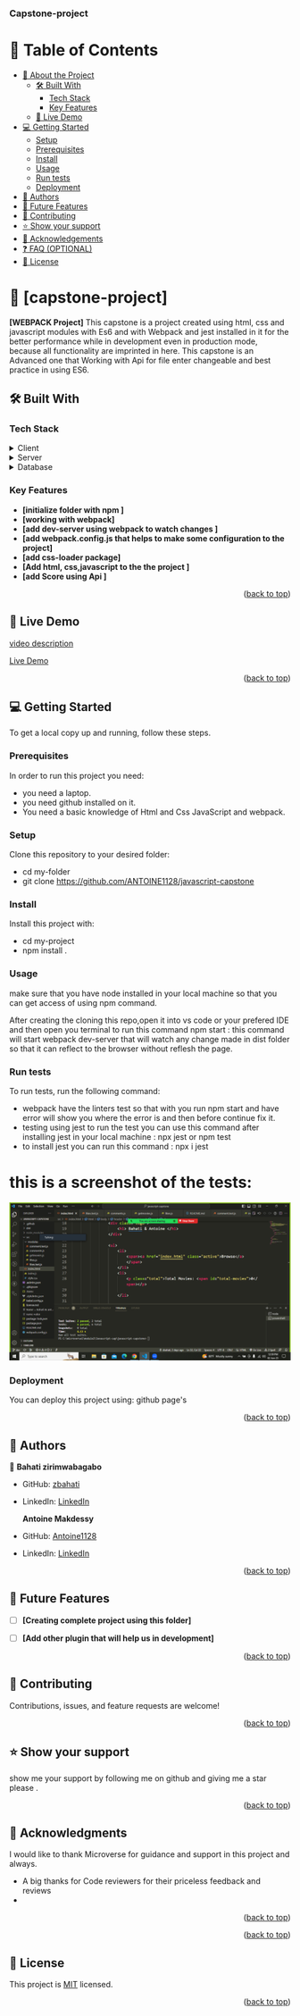 <a name="readme-top"></a>

  <h3><b>Capstone-project</b></h3>


<!-- TABLE OF CONTENTS -->

# 📗 Table of Contents

- [📖 About the Project](#about-project)
  - [🛠 Built With](#built-with)
    - [Tech Stack](#tech-stack)
    - [Key Features](#key-features)
  - [🚀 Live Demo](#live-demo)
- [💻 Getting Started](#getting-started)
  - [Setup](#setup)
  - [Prerequisites](#prerequisites)
  - [Install](#install)
  - [Usage](#usage)
  - [Run tests](#run-tests)
  - [Deployment](#triangular_flag_on_post-deployment)
- [👥 Authors](#authors)
- [🔭 Future Features](#future-features)
- [🤝 Contributing](#contributing)
- [⭐️ Show your support](#support)
- [🙏 Acknowledgements](#acknowledgements)
- [❓ FAQ (OPTIONAL)](#faq)
- [📝 License](#license)

<!-- PROJECT DESCRIPTION -->

# 📖 [capstone-project] <a name="about-project"></a>

**[WEBPACK Project]**
  This capstone  is a project created using html, css and javascript modules with Es6 and  with Webpack and jest installed in it for the better performance while in development even in production mode, because all functionality are imprinted   in here. This capstone is an Advanced one that Working with Api  for file enter changeable and best practice in using ES6.
## 🛠 Built With <a name="built-with"></a>

### Tech Stack <a name="tech-stack"></a>



<details>
  <summary>Client</summary>
  <ul>
    <li><a href="">HTML5</a></li>
    <li><a href="">CSS3</a></li>
    <li><a href="">Modern JavaScript ES6 modules</a></li>
  </ul>
</details>

<details>
  <summary>Server</summary>
  <ul>
    <li><a href="">n/a</a></li>
  </ul>
</details>

<details>
<summary>Database</summary>
  <ul>
    <li><a href="/">n/a</a></li>
  </ul>
</details>

<!-- Features -->

### Key Features <a name="key-features"></a>


- **[initialize folder with npm ]**
- **[working with webpack]**
- **[add dev-server using webpack to watch changes ]**
- **[add webpack.config.js that helps to make some configuration to the project]**
- **[add css-loader package]**
- **[Add html, css,javascript to the the project ]**
- **[add Score using Api ]**






<p align="right">(<a href="#readme-top">back to top</a>)</p>

<!-- LIVE DEMO -->

## 🚀 Live Demo <a name="live-demo"></a>
 <p><a href="https://drive.google.com/file/d/14zRoHM5TOujrdnlNwP1o-A8dBot-5ylN/view?usp=sharing">video description</a></p>
 <p><a href="https://antoine1128.github.io/javascript-capstone/dist/">Live Demo</a></p>

<p align="right">(<a href="#readme-top" >back to top</a>)</p>

<!-- GETTING STARTED -->

## 💻 Getting Started <a name="getting-started"></a>


To get a local copy up and running, follow these steps.

### Prerequisites

In order to run this project you need:
- you need a laptop.
- you need github installed on it.
- You need a basic knowledge of Html and Css  JavaScript and webpack.


### Setup

Clone this repository to your desired folder:
- cd my-folder
- git clone https://github.com/ANTOINE1128/javascript-capstone


### Install

Install this project with:


- cd my-project
- npm install .


### Usage
make sure that you have node installed  in your local machine so that you can get access of using npm command.

After creating the cloning this repo,open it into vs code or your prefered IDE and then   open you terminal to  run this command
npm start : this command will start webpack dev-server that will watch any change made in dist folder so that it can reflect to the browser without reflesh the page.



### Run tests

To run tests, run the following command:

- webpack have the linters test so that with you run npm start and have error will show you where the error is and then before continue fix it.
- testing using jest to run the test you can use this command after installing jest in your local machine : npx jest or npm test
- to install jest you can run this command : npx i jest 

# this is a screenshot of the tests: 
<img src="./img/Screenshot (23).png">

### Deployment

You can deploy this project using: github page's


<p align="right">(<a href="#readme-top">back to top</a>)</p>

<!-- AUTHORS -->

## 👥 Authors <a name="authors"></a>



👤 **Bahati zirimwabagabo**

- GitHub: [zbahati](https://github.com/zbahati)
- LinkedIn: [LinkedIn](https://www.linkedin.com/in/zirimwabagabo-bahati)

  **Antoine  Makdessy**

- GitHub: [Antoine1128](https://github.com/Antoine1128)
- LinkedIn: [LinkedIn]( https://www.linkedin.com/in/antoine-makdessy/)


<p align="right">(<a href="#readme-top">back to top</a>)</p>

<!-- FUTURE FEATURES -->

## 🔭 Future Features <a name="future-features"></a>


- [ ] **[Creating complete project using this folder]**
- [ ] **[Add other plugin that will help us in development]**


<p align="right">(<a href="#readme-top">back to top</a>)</p>

<!-- CONTRIBUTING -->

## 🤝 Contributing <a name="contributing"></a>

Contributions, issues, and feature requests are welcome!


<p align="right">(<a href="#readme-top">back to top</a>)</p>

<!-- SUPPORT -->

## ⭐️ Show your support <a name="support"></a>


show me your support by following me on github and giving me a star please .

<p align="right">(<a href="#readme-top">back to top</a>)</p>

<!-- ACKNOWLEDGEMENTS -->

## 🙏 Acknowledgments <a name="acknowledgements"></a>

I would like to thank Microverse for guidance and support in this project and always.
- A big thanks for Code reviewers for their priceless feedback and reviews
-  
<p align="right">(<a href="#readme-top">back to top</a>)</p>



<p align="right">(<a href="#readme-top">back to top</a>)</p>

<!-- LICENSE -->

## 📝 License <a name="license"></a>
This project is [MIT](./license.md) licensed.



<p align="right">(<a href="#readme-top">back to top</a>)</p>
